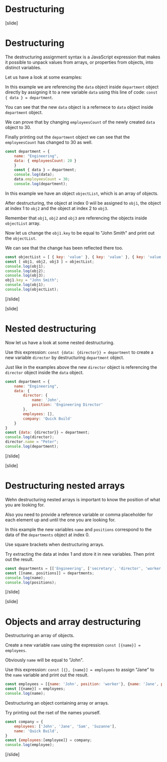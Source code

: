 # Destructuring

[slide]

# Destructuring

The destructuring assignment syntax is a JavaScript expression that makes it possible to unpack values from arrays, or properties from objects, into distinct variables.

Let us have a look at some examples:

In this example we are referencing the `data` object inside `department` object directly by assigning it to a new variable `data` using this line of code: `const { data } = department`.

You can see that the new `data` object is a refernece to `data` object inside `department` object. 

We can prove that by changing `employeesCount` of the newly created `data` object to 30.

Finally printing out the `department` object we can see that the `employeesCount` has changed to 30 as well.

```js live
const department = {
    name: "Engineering",
    data: { employeesCount: 20 }
    }
    const { data } = department;
    console.log(data);
    data.employeesCount = 30;
    console.log(department);
```

In this example we have an object `objectList`, which is an array of objects. 

After destructuring, the object at index 0 wiil be assigned to `obj1`, the object at index 1 to `obj2` and the object at index 2 to `obj3`.

Remember that `obj1`, `obj2` and `obj3` are referencing the objects inside `objectList` array.

Now let us change the `obj1.key` to be equal to "John Smith" and print out the `objectList`.

We can see that the change has been reflected there too.

```js live
const objectList = [ { key: 'value' }, { key: 'value' }, { key: 'value' } ]
const [ obj1, obj2, obj3 ] = objectList;
console.log(obj1);
console.log(obj2);
console.log(obj3);
obj1.key = "John Smith";
console.log(obj1);
console.log(objectList);
```

[/slide]

[slide]

# Nested destructuring

Now let us have a look at some nested destructuring.

Use this expression: `const {data: {director}} = department` to create a new variable `director` by destructuring `department` object.

Just like in the examples above the new `director` object is referencing the `director` object inside the `data` object.

```js live
const department = {
    name: "Engineering",
    data: {
        director: {
            name: 'John',
            position: 'Engineering Director'
        },
        employees: [],
        company: 'Quick Build'
    }
}
const {data: {director}} = department;
console.log(director);
director.name = "Peter";
console.log(department);
```

[/slide]

[slide]

# Destructuring nested arrays

Wehn destructuring nested arrays is important to know the position of what you are looking for.

Also you need to provide a reference variable or comma placeholder for each element up and until the one you are looking for.

In this example the new variables `name` and `positions` correspond to the data of the `departments` object at index 0.

Use square brackets when destructuring arrays.

Try extracting the data at index 1 and store it in new variables. Then print out the result.

```js live
const departments = [['Engineering', ['secretary', 'director', 'worker']], ['Accounting', ['director', 'accountant']]];
const [[name, positions]] = departments;
console.log(name);
console.log(positions);
```

[/slide]

[slide]

# Objects and array destructuring

Destructuring an array of objects.

Create a new variable `name` using the expression `const [{name}] = employees`.

Obviously `name` will be equal to "John". 

Use this expression: `const [{}, {name}] = employees` to assign "Jane" to the `name` variable and print out the result.

```js live
const employees = [{name: 'John', position: 'worker'}, {name: 'Jane', position: 'secretary'}];
const [{name}] = employees;
console.log(name);
```

Destructuring an object containing array or arrays.

Try printing out the rset of the names yourself.

```js live
const company = {
    employees: ['John', 'Jane', 'Sam', 'Suzanne'],
    name: 'Quick Build',
}
const {employees:[employee]} = company;
console.log(employee);
```

[/slide]
